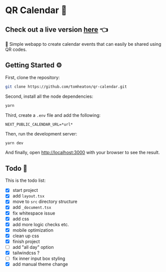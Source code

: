# QR Calendar :calendar:

## Check out a live version [here](https://qr-calendar.com) :point_left:

:calendar: Simple webapp to create calendar events that can easily be shared using QR codes.

## Getting Started :gear:

First, clone the repository:

```bash
git clone https://github.com/tomheaton/qr-calendar.git
```

Second, install all the node dependencies:

```bash
yarn
```

Third, create a `.env` file and add the following:

```dotenv
NEXT_PUBLIC_CALENDAR_URL=*url*
```

Then, run the development server:

```bash
yarn dev
```

And finally, open [http://localhost:3000](http://localhost:3000) with your browser to see the result.

## Todo :pencil:

This is the todo list:

- [x] start project
- [x] add `layout.tsx`
- [x] move to `src` directory structure
- [x] add `_document.tsx`
- [x] fix whitespace issue
- [x] add css
- [x] add more logic checks etc.
- [x] mobile optimization
- [x] clean up css
- [x] finish project
- [ ] add "all day" option
- [x] tailwindcss ?
- [ ] fix inner input box styling
- [x] add manual theme change
